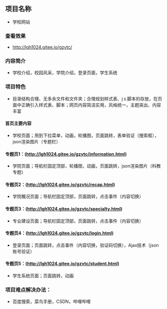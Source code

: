 ## 项目名称
- 学校网站

### 查看效果 
- http://lgh1024.gitee.io/gzvtc/

### 内容简介
- 学校介绍，校园风采，学院介绍，登录页面，学生系统

### 项目特色
- 目录结构合理、无多余文件和文件夹；合理规划样式表、jｓ脚本的存放，在页面中正确引入样式表、脚本；网页内容简洁实用，风格统一，主题突出、内容丰富

#### 首页主要内容
- 学校页面；用到下拉菜单，动画，轮播图，页面跳转，表单验证（搜索框），json渲染图片（专题栏）
#### 专题页1：(http://lgh1024.gitee.io/gzvtc/information.html)
- 学院页面；导航栏固定顶部，轮播图，动画，页面跳转，json渲染图片（科教专题）
#### 专题页2：(http://lgh1024.gitee.io/gzvtc/recap.html)
- 学院概况页面；导航栏固定顶部，页面跳转，点击事件（内容切换）
#### 专题页3：(http://lgh1024.gitee.io/gzvtc/specialty.html)
- 专业建设页面；导航栏固定顶部，页面跳转，点击事件（内容切换）
#### 专题页4：(http://lgh1024.gitee.io/gzvtc/login.html)
- 登录页面；页面跳转，点击事件（内容切换，验证码切换），Ajax技术（json账号验证）
#### 专题页5：(http://lgh1024.gitee.io/gzvtc/student.html)
- 学生系统页面；页面跳转，动画

### 项目难点解决办法：
- 百度搜索，菜鸟手册，CSDN，哔哩哔哩
